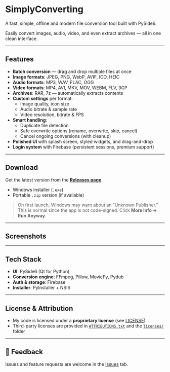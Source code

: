 # SimplyConverting
A fast, simple, offline and modern file conversion tool built with PySide6.  

Easily convert images, audio, video, and even extract archives — all in one clean interface.

---

## Features
- **Batch conversion** — drag and drop multiple files at once
- **Image formats**: JPEG, PNG, WebP, AVIF, ICO, HEIC
- **Audio formats**: MP3, WAV, FLAC, OGG
- **Video formats**: MP4, AVI, MKV, MOV, WEBM, FLV, 3GP
- **Archives**: RAR, 7z — automatically extracts contents
- **Custom settings** per format:
  - Image quality, icon size
  - Audio bitrate & sample rate
  - Video resolution, bitrate & FPS
- **Smart handling**:
  - Duplicate file detection
  - Safe overwrite options (rename, overwrite, skip, cancel)
  - Cancel ongoing conversions (with cleanup)
- **Polished UI** with splash screen, styled widgets, and drag-and-drop
- **Login system** with Firebase (persistent sessions, premium support)

---

## Download
Get the latest version from the **[Releases page](https://github.com/YOURUSER/SimplyConverting/releases)**.  

- Windows installer (`.exe`)  
- Portable `.zip` version (if available)  

> On first launch, Windows may warn about an “Unknown Publisher.”  
> This is normal since the app is not code-signed. Click **More Info → Run Anyway**.

---

## Screenshots


---

## Tech Stack
- **UI**: PySide6 (Qt for Python)
- **Conversion engine**: FFmpeg, Pillow, MoviePy, Pydub
- **Auth & storage**: Firebase
- **Installer**: PyInstaller + NSIS

---

## License & Attribution
- My code is licensed under a **proprietary license** (see [LICENSE](LICENSE))  
- Third-party licenses are provided in [`ATTRIBUTIONS.txt`](ATTRIBUTIONS.txt) and the [`licenses/`](licenses/) folder

---

## 💬 Feedback
Issues and feature requests are welcome in the [Issues](https://github.com/YOURUSER/SimplyConverting/issues) tab.  
